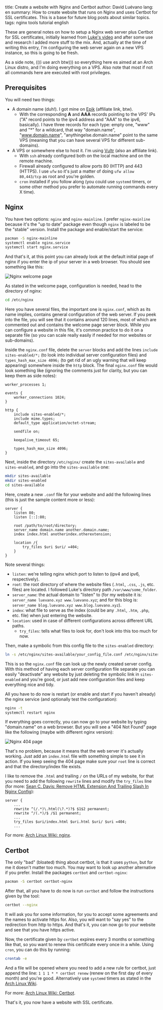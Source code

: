 title: Create a website with Nginx and Certbot
author: David Luévano
lang: en
summary: How to create website that runs on Nginx and uses Certbot for SSL certificates. This is a base for future blog posts about similar topics.
tags: nginx
	tools
	tutorial
	english

These are general notes on how to setup a Nginx web server plus Certbot for SSL certificates, initially learned from [Luke's video](https://www.youtube.com/watch?v=OWAqilIVNgE) and after some use and research I added more stuff to the mix. And, actually at the time of writing this entry, I'm configuring the web server again on a new VPS instance, so this is going to be fresh.

As a side note, (((i use arch btw))) so everything here es aimed at an Arch Linux distro, and I'm doing everything on a VPS. Also note that most if not all commands here are executed with root privileges.

## Prerequisites

You will need two things:

* A domain name (duh!). I got mine on [Epik](https://www.epik.com/?affid=da5ne9ru4) (affiliate link, btw).
	* With the corresponding **A** and **AAA** records pointing to the VPS' IPs ("A" record points to the ipv4 address and "AAA" to the ipv6, basically). I have three records for each type: empty one, "www" and "\*" for a wildcard, that way "domain.name", "www.domain.name", "anythingelse.domain.name" point to the same VPS (meaning that you can have several VPS for different sub-domains).
* A VPS or somewhere else to host it. I'm using [Vultr](https://www.vultr.com/?ref=8732849) (also an affiliate link).
	* With `ssh` already configured both on the local machine and on the remote machine.
	* Firewall already configured to allow ports 80 (HTTP) and 443 (HTTPS). I use `ufw` so it's just a matter of doing `ufw allow 80,443/tcp` as root and you're golden.
	* `cron` installed if you follow along (you could use `systemd` timers, or some other method you prefer to automate running commands every X time).

## Nginx

You have two options: `nginx` and `nginx-mainline`. I prefer `nginx-mainline` because it's the "up to date" package even though `nginx` is labeled to be the "stable" version. Install the package and enable/start the service:

```sh
pacman -S nginx-mainline
systemctl enable nginx.service
systemctl start nginx.service
```

And that's it, at this point you can already look at the default initial page of nginx if you enter the ip of your server in a web browser. You should see something like this:

![Nginx welcome page](https://static.luevano.xyz/images/b/notes/nginx/nginx_welcome_page.png)

As stated in the welcome page, configuration is needed, head to the directory of nginx:

```sh
cd /etc/nginx
```

Here you have several files, the important one is `nginx.conf`, which as its name implies, contains general configuration of the web server. If you peek into the file, you will see that it contains around 120 lines, most of which are commented out and contains the welcome page server block. While you can configure a website in this file, it's common practice to do it on a separate file (so you can scale really easily if needed for mor websites or sub-domains).

Inside the `nginx.conf` file, delete the `server` blocks and add the lines `include sites-enabled/*;` (to look into individual server configuration files) and `types_hash_max_size 4096;` (to get rid of an ugly warning that will keep appearing) somewhere inside the `http` block. The final `nginx.conf` file would look something like (ignoring the comments just for clarity, but you can keep them as side notes):

```nginx
worker_processes 1;

events {
	worker_connections 1024;
}

http {
	include sites-enabled/*;
	include mime.types;
	default_type application/octet-stream;

	sendfile on;

	keepalive_timeout 65;

	types_hash_max_size 4096;
}
```

Next, inside the directory `/etc/nginx/` create the `sites-available` and `sites-enabled`, and go into the `sites-available` one:

```sh
mkdir sites-available
mkdir sites-enabled
cd sites-available
```

Here, create a new `.conf` file for your website and add the following lines (this is just the sample content more or less):

```nginx
server {
	listen 80;
	listen [::]:80;

	root /path/to/root/directory;
	server_name domain.name another.domain.name;
	index index.html anotherindex.otherextension;

	location /{
		try_files $uri $uri/ =404;
	}
}
```

Note several things:

* `listen`: we're telling nginx which port to listen to (ipv4 and ipv6, respectively).
* `root`: the root directory of where the website files (`.html`, `.css`, `.js`, etc. files) are located. I followed Luke's directory path `/var/www/some_folder`.
* `server_name`: the actual domain to "listen" to (for my website it is: `server_name luevano.xyz www.luevano.xyz`; and for this blog is: `server_name blog.luevano.xyz www.blog.luevano.xyz`).
* `index`: what file to serve as the index (could be any `.html`, `.htm`, `.php`, etc. file) when just entering the website.
* `location`: used in case of different configurations across different URL paths.
	* `try_files`: tells what files to look for, don't look into this too much for now.

Then, make a symbolic from this config file to the `sites-enabled` directory:

```sh
ln -s /etc/nginx/sites-available/your_config_file.conf /etc/nginx/sites-enabled
```

This is so the `nginx.conf` file can look up the newly created server config. With this method of having each server configuration file separate you can easily "deactivate" any website by just deleting the symbolic link in `sites-enabled` and you're good, or just add new configuration files and keep everything nice and tidy.

All you have to do now is restart (or enable and start if you haven't already) the nginx service (and optionally test the configuration):

```sh
nginx -t
systemctl restart nginx
```

If everything goes correctly, you can now go to your website by typing "domain.name" on a web browser. But you will see a "404 Not Found" page like the following (maybe with different nginx version):

![Nginx 404 page](https://static.luevano.xyz/images/b/notes/nginx/nginx_404_page.png)

That's no problem, because it means that the web server it's actually working. Just add an `index.html` file with something simple to see it in action. If you keep seeing the 404 page make sure your `root` line is correct and that the directory/index file exists.

I like to remove the `.html` and trailing `/` on the URLs of my website, for that you need to add the following `rewrite` lines and modify the `try_files` line (for more: [Sean C. Davis: Remove HTML Extension And Trailing Slash In Nginx Config](https://www.seancdavis.com/blog/remove-html-extension-and-trailing-slash-in-nginx-config/)):

```nginx
server {
	...
	rewrite ^(/.*)\.html(\?.*)?$ $1$2 permanent;
	rewrite ^/(.*)/$ /$1 permanent;
	...
	try_files $uri/index.html $uri.html $uri/ $uri =404;
	...
```

For more: [Arch Linux Wiki: nginx](https://wiki.archlinux.org/index.php/nginx).

## Certbot

The only "bad" (bloated) thing about certbot, is that it uses `python`, but for me it doesn't matter too much. You may want to look up another alternative if you prefer. Install the packages `certbot` and `certbot-nginx`:

```sh
pacman -S certbot certbot-nginx
```

After that, all you have to do now is run `certbot` and follow the instructions given by the tool:

```sh
certbot --nginx
```

It will ask you for some information, for you to accept some agreements and the names to activate https for. Also, you will want to "say yes" to the redirection from http to https. And that's it, you can now go to your website and see that you have https active.

Now, the certificate given by `certbot` expires every 3 months or something like that, so you want to renew this certificate every once in a while. Using `cron`, you can do this by running:

```sh
crontab -e
```

And a file will be opened where you need to add a new rule for certbot, just append the line: `1 1 1 * * certbot renew` (renew on the first day of every month) and you're good. Alternatively use `systemd` timers as stated in the [Arch Linux Wiki](https://wiki.archlinux.org/index.php/Certbot#Automatic_renewal).

For more: [Arch Linux Wiki: Certbot](https://wiki.archlinux.org/index.php/Certbot).

That's it, you now have a website with SSL certificate.
